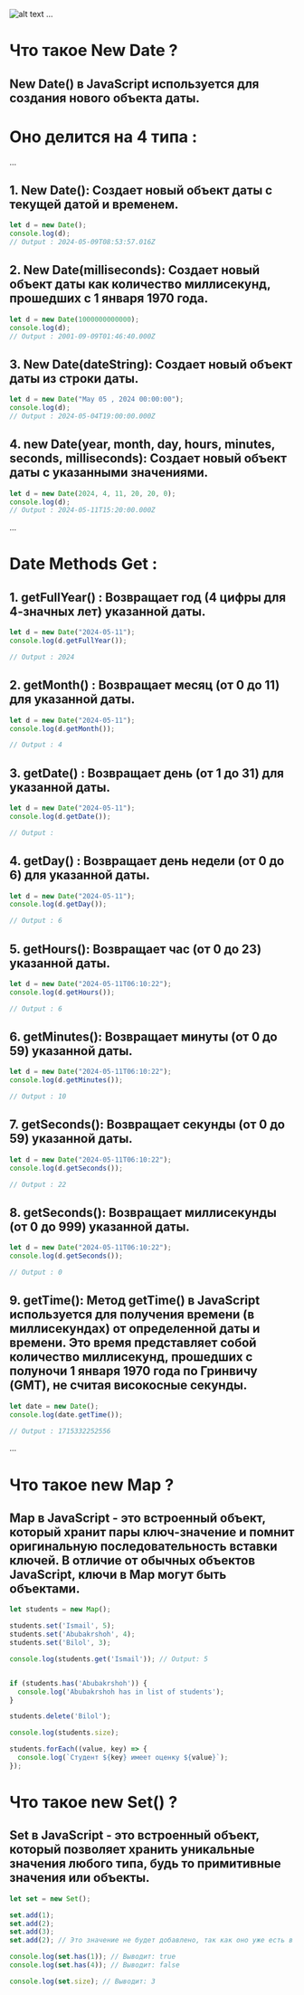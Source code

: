 ![alt text](image.png)
...

# Что такое New Date ?

## New Date() в JavaScript используется для создания нового объекта даты.

# Оно делится на 4 типа :

...

## 1. New Date(): Создает новый объект даты с текущей датой и временем.

```js
let d = new Date();
console.log(d);
// Output : 2024-05-09T08:53:57.016Z
```

## 2. New Date(milliseconds): Создает новый объект даты как количество миллисекунд, прошедших с 1 января 1970 года.

```js
let d = new Date(1000000000000);
console.log(d);
// Output : 2001-09-09T01:46:40.000Z
```

## 3. New Date(dateString): Создает новый объект даты из строки даты.

```js
let d = new Date("May 05 , 2024 00:00:00");
console.log(d);
// Output : 2024-05-04T19:00:00.000Z
```

## 4. new Date(year, month, day, hours, minutes, seconds, milliseconds): Создает новый объект даты с указанными значениями.

```js
let d = new Date(2024, 4, 11, 20, 20, 0);
console.log(d);
// Output : 2024-05-11T15:20:00.000Z
```

...

# Date Methods Get :

## 1. getFullYear() : Возвращает год (4 цифры для 4-значных лет) указанной даты.

```js
let d = new Date("2024-05-11");
console.log(d.getFullYear());

// Output : 2024
```

## 2. getMonth() : Возвращает месяц (от 0 до 11) для указанной даты.

```js
let d = new Date("2024-05-11");
console.log(d.getMonth());

// Output : 4
```

## 3. getDate() : Возвращает день (от 1 до 31) для указанной даты.

```js
let d = new Date("2024-05-11");
console.log(d.getDate());

// Output :
```

## 4. getDay() : Возвращает день недели (от 0 до 6) для указанной даты.

```js
let d = new Date("2024-05-11");
console.log(d.getDay());

// Output : 6
```

## 5. getHours(): Возвращает час (от 0 до 23) указанной даты.

```js
let d = new Date("2024-05-11T06:10:22");
console.log(d.getHours());

// Output : 6
```

## 6. getMinutes(): Возвращает минуты (от 0 до 59) указанной даты.

```js
let d = new Date("2024-05-11T06:10:22");
console.log(d.getMinutes());

// Output : 10
```

## 7. getSeconds(): Возвращает секунды (от 0 до 59) указанной даты.

```js
let d = new Date("2024-05-11T06:10:22");
console.log(d.getSeconds());

// Output : 22
```

## 8. getSeconds(): Возвращает миллисекунды (от 0 до 999) указанной даты.

```js
let d = new Date("2024-05-11T06:10:22");
console.log(d.getSeconds());

// Output : 0
```

## 9. getTime(): Метод getTime() в JavaScript используется для получения времени (в миллисекундах) от определенной даты и времени. Это время представляет собой количество миллисекунд, прошедших с полуночи 1 января 1970 года по Гринвичу (GMT), не считая високосные секунды.

```js
let date = new Date();
console.log(date.getTime());

// Output : 1715332252556
```
...

# Что такое new Map ?
## Map в JavaScript - это встроенный объект, который хранит пары ключ-значение и помнит оригинальную последовательность вставки ключей. В отличие от обычных объектов JavaScript, ключи в Map могут быть объектами.

```js
let students = new Map();

students.set('Ismail', 5);
students.set('Abubakrshoh', 4);
students.set('Bilol', 3);

console.log(students.get('Ismail')); // Output: 5


if (students.has('Abubakrshoh')) {
  console.log('Abubakrshoh has in list of students');
}

students.delete('Bilol');

console.log(students.size);

students.forEach((value, key) => {
  console.log(`Студент ${key} имеет оценку ${value}`);
});

```
# Что такое new Set() ?
## Set в JavaScript - это встроенный объект, который позволяет хранить уникальные значения любого типа, будь то примитивные значения или объекты.

```js
let set = new Set();

set.add(1);
set.add(2);
set.add(3);
set.add(2); // Это значение не будет добавлено, так как оно уже есть в наборе

console.log(set.has(1)); // Выводит: true
console.log(set.has(4)); // Выводит: false

console.log(set.size); // Выводит: 3

```